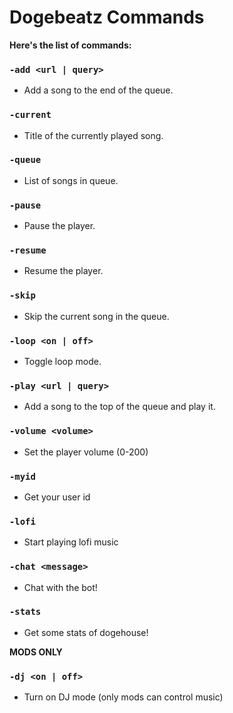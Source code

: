 # Dogebeatz Commands

**Here's the list of commands:**

### `-add <url | query>`

-	Add a song to the end of the queue.

### `-current`

-	Title of the currently played song.

### `-queue`

-	List of songs in queue.

### `-pause`

-	Pause the player.

### `-resume`

-	Resume the player.

### `-skip`

-	Skip the current song in the queue.

### `-loop <on | off> `

-	Toggle loop mode.

### `-play <url | query>`

-	Add a song to the top of the queue and play it.

### `-volume <volume>`

-	Set the player volume (0-200)

### `-myid`

-	Get your user id

### `-lofi`

-	Start playing lofi music

### `-chat <message> `

-	Chat with the bot!

### `-stats`

-	Get some stats of dogehouse!


**MODS ONLY**

### `-dj <on | off>`

-	Turn on DJ mode (only mods can control music)


